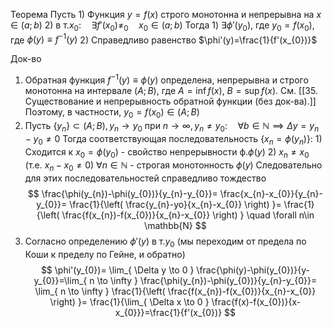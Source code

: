 Теорема
	Пусть
		1) Функция $y=f(x)$ строго монотонна и непрерывна на $x\in(a;b)$
		2) в т.$x_{0}:\quad\exists f'(x_{0})\neq_{0}\quad x_{0}\in(a;b)$
	Тогда
		1) $\exists \phi'(y_{0})$, где $y_{0}=f(x_{0})$, где $\phi(y)\equiv f^{-1}(y)$
		2) Справедливо равенство $\phi'(y)=\frac{1}{f'(x_{0})}$

Док-во
1) Обратная функция $f^{-1}(y)\equiv \phi(y)$ определена, непрерывна и строго монотонна на интервале $(A;B)$, где $A=\inf f(x)$, $B=\sup f(x)$. См. [[35. Существование и непрерывность обратной функции (без док-ва).]] Поэтому, в частности, $y_{0}=f(x_{0})\in(A;B)$
2) Пусть $\{ y_{n} \}\subset(A;B),y_{n}\to y_{0}\text{ при }n\to \infty,y_{n}\neq y_{0}:\quad\forall b\in \mathbb{N}\implies \Delta y=y_{n}-y_{0}\neq0$
	Тогда соответствующая последовательность $\{ x_{n}=\phi(y_{n}) \}:$
		1) Сходится к $x_{0}=\phi(y_{0})$ - свойство непрерывности ф.$\phi(y)$
		2) $x_{n}\neq x_{0}$ (т.е. $x_{n}-x_{0}\neq0$) $\forall n\in \mathbb{N}$ - строгая монотонность $\phi(y)$
	Следовательно для этих последовательностей справедливо тождество
$$
\frac{\phi(y_{n})-\phi(y_{0})}{y_{n}-y_{0}}=
\frac{x_{n}-x_{0}}{y_{n}-y_{0}}=
\frac{1}{\left( \frac{y_{n}-yo}{x_{n}-x_{0}} \right) }=
\frac{1}{\left( \frac{f(x_{n})-f(x_{0})}{x_{n}-x_{0}} \right) }
\quad \forall n\in \mathbb{N}
$$
3) Согласно определению $\phi'(y)$ в т.$y_{0}$ (мы переходим от предела по Коши к пределу по Гейне, и обратно)
$$
\phi'(y_{0})=
\lim_{ \Delta y \to 0 } \frac{\phi(y)-\phi(y_{0})}{y-y_{0}}=\lim_{ n \to \infty } \frac{\phi(y_{n})-\phi(y_{0})}{y_{n}-y_{0}}=
\lim_{ n \to \infty } \frac{1}{\left( \frac{f(x_{n})-f(x_{0})}{x_{n}-x_{0}} \right) }=
\frac{1}{\lim_{ \Delta x \to 0 } \frac{f(x)-f(x_{0})}{x-x_{0}}}=\frac{1}{f'(x_{0})}
$$